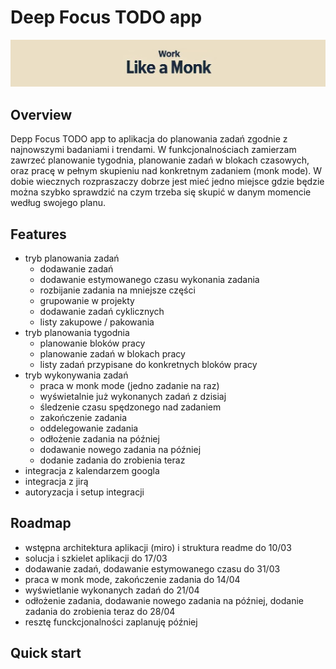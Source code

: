 # Deep Focus TODO app
![](/assets/images/work_like_monk.jpg)
## Overview
Depp Focus TODO app to aplikacja do planowania zadań zgodnie z najnowszymi badaniami i trendami. W funkcjonalnościach zamierzam zawrzeć planowanie tygodnia, planowanie zadań w blokach czasowych, oraz pracę w pełnym skupieniu nad konkretnym zadaniem (monk mode). W dobie wiecznych rozpraszaczy dobrze jest mieć jedno miejsce gdzie będzie można szybko sprawdzić na czym trzeba się skupić w danym momencie według swojego planu. 

## Features
- tryb planowania zadań
    - dodawanie zadań
    - dodawanie estymowanego czasu wykonania zadania
    - rozbijanie zadania na mniejsze części
    - grupowanie w projekty
    - dodawanie zadań cyklicznych
    - listy zakupowe / pakowania 
- tryb planowania tygodnia
    - planowanie bloków pracy
    - planowanie zadań w blokach pracy
    - listy zadań przypisane do konkretnych bloków pracy
- tryb wykonywania zadań
    - praca w monk mode (jedno zadanie na raz)
    - wyświetalnie już wykonanych zadań z dzisiaj
    - śledzenie czasu spędzonego nad zadaniem
    - zakończenie zadania
    - oddelegowanie zadania
    - odłożenie zadania na później
    - dodawanie nowego zadania na później
    - dodanie zadania do zrobienia teraz
- integracja z kalendarzem googla
- integracja z jirą
- autoryzacja i setup integracji

## Roadmap

- wstępna architektura aplikacji (miro) i struktura readme do 10/03
- solucja i szkielet aplikacji do 17/03
- dodawanie zadań, dodawanie estymowanego czasu do 31/03
- praca w monk mode, zakończenie zadania do 14/04
- wyświetlanie wykonanych zadań do 21/04
- odłożenie zadania, dodawanie nowego zadania na później, dodanie zadania do zrobienia teraz do 28/04 
- resztę funckcjonalności zaplanuję później

## Quick start